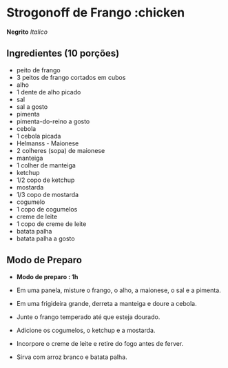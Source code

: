 # Strogonoff de Frango :chicken

**Negrito**
_Italico_

## Ingredientes (10 porções)
 - peito de frango
 - 3 peitos de frango cortados em cubos
 - alho
 - 1 dente de alho picado
 - sal
 - sal a gosto
 - pimenta
 - pimenta-do-reino a gosto
 - cebola
 - 1 cebola picada
 - Helmanss - Maionese
 - 2 colheres (sopa) de maionese
 - manteiga
 - 1 colher de manteiga
 - ketchup
 - 1/2 copo de ketchup
 - mostarda
 - 1/3 copo de mostarda
 - cogumelo
 - 1 copo de cogumelos
 - creme de leite
 - 1 copo de creme de leite
 - batata palha
 - batata palha a gosto

 ## Modo de Preparo

 - **Modo de preparo : 1h**

 - Em uma panela, misture o frango, o alho, a maionese, o sal e a pimenta.
 - Em uma frigideira grande, derreta a manteiga e doure a cebola.
 - Junte o frango temperado até que esteja dourado.
 - Adicione os cogumelos, o ketchup e a mostarda.
 - Incorpore o creme de leite e retire do fogo antes de ferver.
 - Sirva com arroz branco e batata palha.